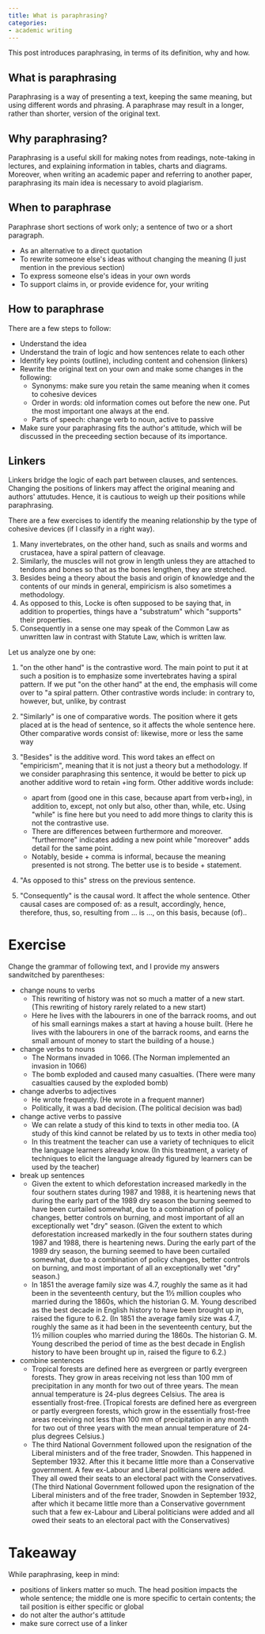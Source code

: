 ```yaml
---
title: What is paraphrasing?
categories:
- academic writing
---
```


This post introduces paraphrasing, in terms of its definition, why and how.

## What is paraphrasing

Paraphrasing is a way of presenting a text, keeping the same meaning, but using different words and phrasing. A paraphrase may result in a longer, rather than shorter, version of the original text.

## Why paraphrasing?

Paraphrasing is a useful skill for making notes from readings, note-taking in lectures, and explaining information in tables, charts and diagrams. Moreover, when writing an academic paper and referring to another paper, paraphrasing its main idea is necessary to avoid plagiarism. 

## When to paraphrase

Paraphrase short sections of work only; a sentence of two or a short paragraph.

- As an alternative to a direct quotation
- To rewrite someone else's ideas without changing the meaning (I just mention in the previous section)
- To express someone else's ideas in your own words
- To support claims in, or provide evidence for, your writing


## How to paraphrase

There are a few steps to follow:
- Understand the idea
- Understand the train of logic and how sentences relate to each other
- Identify key points (outline), including content and cohension (linkers)
- Rewrite the original text on your own and make some changes in the following:
  - Synonyms: make sure you retain the same meaning when it comes to cohesive devices
  - Order in words: old information comes out before the new one. Put the most important one always at the end.
  - Parts of speech: change verb to noun, active to passive
- Make sure your paraphrasing fits the author's attitude, which will be discussed in the preceeding section because of its importance.

## Linkers

Linkers bridge the logic of each part between clauses, and sentences. Changing the positions of linkers may affect the original meaning and authors' attutudes. Hence, it is cautious to weigh up their positions while paraphrasing.

There are a few exercises to identify the meaning relationship by the type of cohesive devices (if I classify in a right way).
1. Many invertebrates, on the other hand, such as snails and worms and crustacea, have a spiral pattern of cleavage.
2. Similarly, the muscles will not grow in length unless they are attached to tendons and bones so that as the bones lengthen, they are stretched.  
3. Besides being a theory about the basis and origin of knowledge and the contents of our minds in general, empiricism is also sometimes a methodology.  
4. As opposed to this, Locke is often supposed to be saying that, in addition to properties, things have a "substratum" which "supports" their properties.  
5. Consequently in a sense one may speak of the Common Law as unwritten law in contrast with Statute Law, which is written law.  

Let us analyze one by one:
1. "on the other hand" is the contrastive word. The main point to put it at such a position is to emphasize some invertebrates having a spiral pattern. If we put "on the other hand" at the end, the emphasis will come over to "a spiral pattern. Other contrastive words include: in contrary to, however, but, unlike, by contrast
2. "Similarly" is one of comparative words. The position where it gets placed at is the head of sentence, so it affects the whole sentence here. Other comparative words consist of: likewise, more or less the same way

3. "Besides" is the additive word. This word takes an effect on "empiricism", meaning that it is not just a theory but a methodology. If we consider paraphrasing this sentence, it would be better to pick up another additive word to retain +ing form. Other additive words include:
    - apart from (good one in this case, because apart from verb+ing), in addition to, except, not only but also, other than, while, etc. Using "while" is fine here but you need to add more things to clarity this is not the contrastive use.
    - There are differences between furthermore and moreover. "furthermore" indicates adding a new point while "moreover" adds detail for the same point.
    - Notably, beside + comma is informal, because the meaning presented is not strong. The better use is to beside + statement.
  
4. "As opposed to this" stress on the previous sentence.

5. "Consequently" is the causal word. It affect the whole sentence. Other causal cases are composed of: as a result, accordingly, hence, therefore, thus, so, resulting from … is …,  on this basis, because (of)..


# Exercise
Change the grammar of following text, and I provide my answers sandwitched by parentheses:
- change nouns to verbs
  - This rewriting of history was not so much a matter of a new start. (This rewriting of history rarely related to a new start)
  - Here he lives with the labourers in one of the barrack rooms, and out of his small earnings makes a start at having a house built. (Here he lives with the labourers in one of the barrack rooms, and earns the small amount of money to start the building of a house.)
- change verbs to nouns 
  - The Normans invaded in 1066. (The Norman implemented an invasion in 1066)
  - The bomb exploded and caused many casualties. (There were many casualties caused by the exploded bomb)
- change adverbs to adjectives 
  - He wrote frequently. (He wrote in a frequent manner)
  - Politically, it was a bad decision. (The political decision was bad)
- change active verbs to passive 
  - We can relate a study of this kind to texts in other media too. (A study of this kind cannot be related by us to texts in other media too)
  - In this treatment the teacher can use a variety of techniques to elicit the language learners already know. (In this treatment, a variety of techniques to elicit the language already figured by learners can be used by the teacher)
- break up sentences 
  - Given the extent to which deforestation increased markedly in the four southern states during 1987 and 1988, it is heartening news that during the early part of the 1989 dry season the burning seemed to have been curtailed somewhat, due to a combination of policy changes, better controls on burning, and most important of all an exceptionally wet "dry" season. (Given the extent to which deforestation increased markedly in the four southern states during 1987 and 1988, there is heartening news. During the early part of the 1989 dry season, the burning seemed to have been curtailed somewhat, due to a combination of policy changes, better controls on burning, and most important of all an exceptionally wet "dry" season.)
  - In 1851 the average family size was 4.7, roughly the same as it had been in the seventeenth century, but the 1½ million couples who married during the 1860s, which the historian G. M. Young described as the best decade in English history to have been brought up in, raised the figure to 6.2. (In 1851 the average family size was 4.7, roughly the same as it had been in the seventeenth century, but the 1½ million couples who married during the 1860s. The historian G. M. Young described the period of time as the best decade in English history to have been brought up in, raised the figure to 6.2.)
- combine sentences 
  - Tropical forests are defined here as evergreen or partly evergreen forests. They grow in areas receiving not less than 100 mm of precipitation in any month for two out of three years. The mean annual temperature is 24-plus degrees Celsius. The area is essentially frost-free. (Tropical forests are defined here as evergreen or partly evergreen forests, which grow in the essentially frost-free areas receiving not less than 100 mm of precipitation in any month for two out of three years with the mean annual temperature of 24-plus degrees Celsius.)
  - The third National Government followed upon the resignation of the Liberal ministers and of the free trader, Snowden. This happened in September 1932. After this it became little more than a Conservative government. A few ex-Labour and Liberal politicians were added. They all owed their seats to an electoral pact with the Conservatives. (The third National Government followed upon the resignation of the Liberal ministers and of the free trader, Snowden in September 1932, after which it became little more than a Conservative government such that a few ex-Labour and Liberal politicians were added and all owed their seats to an electoral pact with the Conservatives)
# Takeaway

While paraphrasing, keep in mind:
- positions of linkers matter so much. The head position impacts the whole sentence; the middle one is more specific to certain contents; the tail position is either specific or global
- do not alter the author's attitude
- make sure correct use of a linker